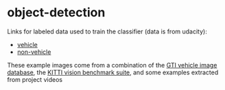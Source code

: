 # object-detection

Links for labeled data used to train the classifier (data is from udacity):

* [vehicle](https://s3.amazonaws.com/udacity-sdc/Vehicle_Tracking/vehicles.zip) 
* [non-vehicle](https://s3.amazonaws.com/udacity-sdc/Vehicle_Tracking/non-vehicles.zip)

These example images come from a combination of the [GTI vehicle image database](http://www.gti.ssr.upm.es/data/Vehicle_database.html), the [KITTI vision benchmark suite](http://www.cvlibs.net/datasets/kitti/), and some examples extracted from project videos


